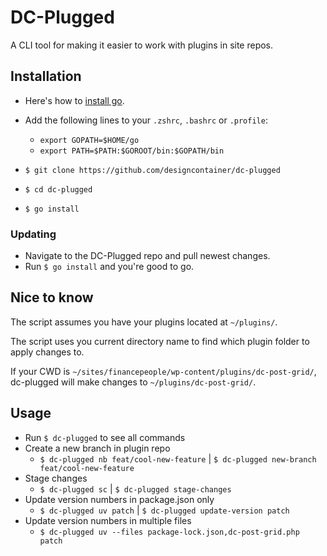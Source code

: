# DC-Plugged

A CLI tool for making it easier to work with plugins in site repos.

## Installation

- Here's how to [install go](https://go.dev/doc/install).
- Add the following lines to your `.zshrc`, `.bashrc` or `.profile`:
	- `export GOPATH=$HOME/go`
	- `export PATH=$PATH:$GOROOT/bin:$GOPATH/bin`

- `$ git clone https://github.com/designcontainer/dc-plugged`
- `$ cd dc-plugged`
- `$ go install`

### Updating

- Navigate to the DC-Plugged repo and pull newest changes.
- Run `$ go install` and you're good to go.

## Nice to know

The script assumes you have your plugins located at `~/plugins/`.

The script uses you current directory name to find which plugin folder to apply changes to.

If your CWD is `~/sites/financepeople/wp-content/plugins/dc-post-grid/`, dc-plugged will make changes to `~/plugins/dc-post-grid/`.

## Usage

- Run `$ dc-plugged` to see all commands
- Create a new branch in plugin repo
	- `$ dc-plugged nb feat/cool-new-feature` | `$ dc-plugged new-branch feat/cool-new-feature`
- Stage changes
	- `$ dc-plugged sc` | `$ dc-plugged stage-changes`
- Update version numbers in package.json only
	- `$ dc-plugged uv patch` | `$ dc-plugged update-version patch`
- Update version numbers in multiple files
	- `$ dc-plugged uv --files package-lock.json,dc-post-grid.php patch`
